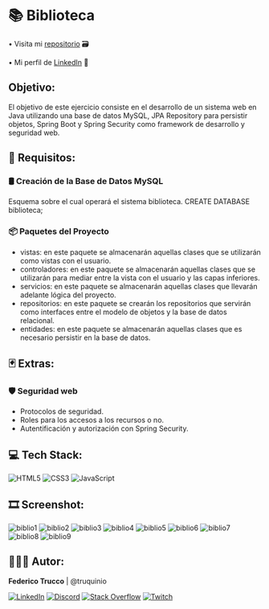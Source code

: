 # 📚 Biblioteca

• Visita mi <a href="https://github.com/truquinio/Spring-Security/tree/master/ManosObra/biblioteca-2">repositorio</a> 🗃
<!-- • Ir al <a href="https://truquinio.github.io/alura-challenge-1-Encriptador/">encriptador</a> 🔗 -->
• Mi perfil de <a href="https://www.linkedin.com/in/federico-trucco/">LinkedIn</a> 🪪

## Objetivo:

El objetivo de este ejercicio consiste en el desarrollo de un sistema web en Java utilizando una
base de datos MySQL, JPA Repository para persistir objetos, Spring Boot y Spring Security como framework de
desarrollo y seguridad web.

## 🔰 Requisitos: 

### 🛢 Creación de la Base de Datos MySQL
Esquema sobre el cual operará el sistema biblioteca. CREATE DATABASE biblioteca;

### 📦 Paquetes del Proyecto

- vistas: en este paquete se almacenarán aquellas clases que se utilizarán como vistas con el usuario.
- controladores: en este paquete se almacenarán aquellas clases que se utilizarán para mediar entre la vista con el usuario y las capas inferiores.
- servicios: en este paquete se almacenarán aquellas clases que llevarán adelante lógica del proyecto.
- repositorios: en este paquete se crearán los repositorios que servirán como interfaces entre el modelo de objetos y la base de datos relacional.
- entidades: en este paquete se almacenarán aquellas clases que es necesario persistir en la base de datos.

## 🃏 Extras:

### 🛡 Seguridad web

- Protocolos de seguridad.
- Roles para los accesos a los recursos o no.
- Autentificación y autorización con Spring Security.

## 💻 Tech Stack:

![HTML5](https://img.shields.io/badge/html5-%23E34F26.svg?style=flat&logo=html5&logoColor=white) ![CSS3](https://img.shields.io/badge/css3-%231572B6.svg?style=flat&logo=css3&logoColor=white) ![JavaScript](https://img.shields.io/badge/javascript-%23323330.svg?style=flat&logo=javascript&logoColor=%23F7DF1E) 

## 🎞 Screenshot:

![biblio1](https://i.ibb.co/bJbxyrh/biblioteca1.png)
![biblio2](https://i.ibb.co/4PNgjkK/biblioteca3.png)
![biblio3](https://i.ibb.co/93wvbcW/biblioteca2.png)
![biblio4](https://i.ibb.co/hMCvDG1/biblioteca4.png)
![biblio5](https://i.ibb.co/StrwRHj/biblioteca5.png)
![biblio6](https://i.ibb.co/cNyhtYn/biblioteca6.png)
![biblio7](https://i.ibb.co/f46jRRc/biblioteca7.png)
![biblio8](https://i.ibb.co/nnnYQLh/biblioteca8.png)
![biblio9](https://i.ibb.co/6wgP3HD/biblioteca9.png)

## 👨🏻‍💻 Autor:

<b>Federico Trucco</b> | @truquinio 

[![LinkedIn](https://img.shields.io/badge/LinkedIn-%230077B5.svg?logo=linkedin&logoColor=white)](https://linkedin.com/in/federico-trucco/) [![Discord](https://img.shields.io/badge/Discord-%237289DA.svg?logo=discord&logoColor=white)](https://discord.gg/https://discord.gg/zcRG3dSt)  [![Stack Overflow](https://img.shields.io/badge/-Stackoverflow-FE7A16?logo=stack-overflow&logoColor=white)](https://stackoverflow.com/users/317680) [![Twitch](https://img.shields.io/badge/Twitch-%239146FF.svg?logo=Twitch&logoColor=white)](https://twitch.tv/truquinio)